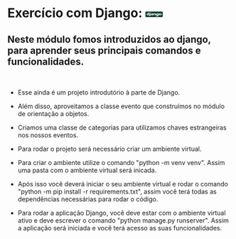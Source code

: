 # Exercício com Django: <img align="center" alt="Ernesto-Django" height="30" width="40" src="https://github.com/devicons/devicon/blob/master/icons/django/django-original.svg">

## Neste módulo fomos introduzidos ao django, para aprender seus principais comandos e funcionalidades.

<br>

* Esse ainda é um projeto introdutório à parte de Django.

* Além disso, aproveitamos a classe evento que construímos no módulo de orientação a objetos.

* Criamos uma classe de categorias para utilizamos chaves estrangeiras nos nossos eventos.

* Para rodar o projeto será necessário criar um ambiente virtual.

* Para criar o ambiente utilize o comando "python -m venv venv". Assim uma pasta com o ambiente virtual será inicada.

* Após isso você deverá iniciar o seu ambiente virtual e rodar o comando "python -m pip install -r requirements.txt", assim você terá todas as dependências necessárias para rodar o código.

* Para rodar a aplicação Django, você deve estar com o ambiente virtual ativo e deve escrever o comando "python manage.py runserver". Assim a aplicação será iniciada e você terá acesso as suas funcionalidades.